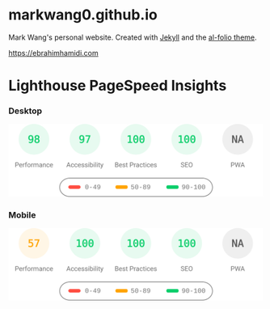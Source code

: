 # markwang0.github.io

Mark Wang's personal website. Created with [Jekyll](https://jekyllrb.com/) and the [al-folio theme](https://github.com/alshedivat/al-folio).

https://ebrahimhamidi.com

# Lighthouse PageSpeed Insights

### Desktop

[![Google Lighthouse PageSpeed Insights](lighthouse_results/desktop/pagespeed.svg)](https://htmlpreview.github.io/?https://github.com/ebrahimhamidi/ebrahimhamidi.github.io/blob/master/lighthouse_results/desktop/ebrahimhamidi_com.html)

### Mobile

[![Google Lighthouse PageSpeed Insights](lighthouse_results/mobile/pagespeed.svg)](https://htmlpreview.github.io/?https://github.com/ebrahimhamidi/ebrahimhamidi.github.io/blob/master/lighthouse_results/mobile/ebrahimhamidi_com.html)

